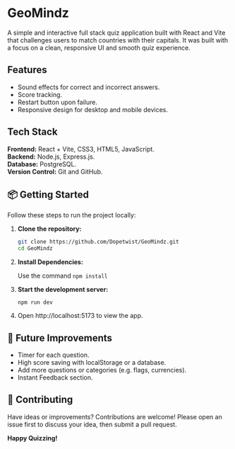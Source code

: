 # GeoMindz

A simple and interactive full stack quiz application built with React and Vite that challenges users to match countries with their capitals. It was built with a focus on a clean, responsive UI and smooth quiz experience.

## Features

* Sound effects for correct and incorrect answers.
* Score tracking.
* Restart button upon failure.
* Responsive design for desktop and mobile devices.

## Tech Stack

**Frontend:** React + Vite, CSS3, HTML5, JavaScript.  
**Backend:** Node.js, Express.js.  
**Database:** PostgreSQL.  
**Version Control:** Git and GitHub.


## 📦 Getting Started

Follow these steps to run the project locally:

1. **Clone the repository:**
   
   ```bash
   git clone https://github.com/Dopetwist/GeoMindz.git
   cd GeoMindz

3. **Install Dependencies:**

    Use the command `npm install`

4. **Start the development server:**

    `npm run dev`

5. Open http://localhost:5173 to view the app.


## 🔮 Future Improvements

  * Timer for each question.
  * High score saving with localStorage or a database.
  * Add more questions or categories (e.g. flags, currencies).
  * Instant Feedback section.

## 🤝 Contributing

Have ideas or improvements? Contributions are welcome! Please open an issue first to discuss your idea, then submit a pull request.




**Happy Quizzing!**

